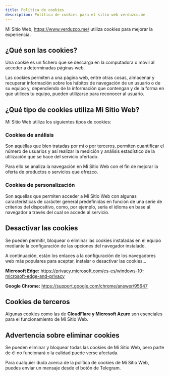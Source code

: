 ```yaml
---
title: Política de cookies
description: Política de cookies para el sitio web verduzco.me
---
```


Mi Sitio Web, https://www.verduzco.me/ utiliza cookies para mejorar la experiencia.  

## ¿Qué son las cookies?  

Una cookie es un fichero que se descarga en la computadora o móvil al acceder a determinadas páginas web.  

Las cookies permiten a una página web, entre otras cosas, almacenar y recuperar información sobre los hábitos de navegación de un usuario o de su equipo y, dependiendo de la información que contengan y de la forma en que utilices tu equipo, pueden utilizarse para reconocer al usuario.  

## ¿Qué tipo de cookies utiliza Mi Sitio Web?  

Mi Sitio Web utiliza los siguientes tipos de cookies:  

### Cookies de análisis

Son aquéllas que bien tratadas por mi o por terceros, permiten cuantificar el número de usuarios y así realizar la medición y análisis estadístico de la utilización que se hace del servicio ofertado.  

Para ello se analiza la navegación en Mi Sitio Web con el fin de mejorar la oferta de productos o servicios que ofrezco.  

### Cookies de personalización

Son aquellas que permiten acceder a Mi Sitio Web con algunas características de carácter general predefinidas en función de una serie de criterios del dispositivo, como, por ejemplo, sería el idioma en base al navegador a través del cual se accede al servicio.  

## Desactivar las cookies

Se pueden permitir, bloquear o eliminar las cookies instaladas en el equipo mediante la configuración de las opciones del navegador instalado.  

A continuación, están los enlaces a la configuración de los navegadores web más populares para aceptar, instalar o desactivar las cookies...  

**Microsoft Edge:** https://privacy.microsoft.com/es-es/windows-10-microsoft-edge-and-privacy  

**Google Chrome:** https://support.google.com/chrome/answer/95647  

## Cookies de terceros

Algunas cookies como las de **CloudFlare y Microsoft Azure** son esenciales para el funcionamiento de Mi Sitio Web. 

## Advertencia sobre eliminar cookies

Se pueden eliminar y bloquear todas las cookies de Mi Sitio Web, pero parte de él no funcionará o la calidad puede verse afectada.  

Para cualquier duda acerca de la política de cookies de Mi Sitio Web, puedes enviar un mensaje desde el botón de Telegram. 